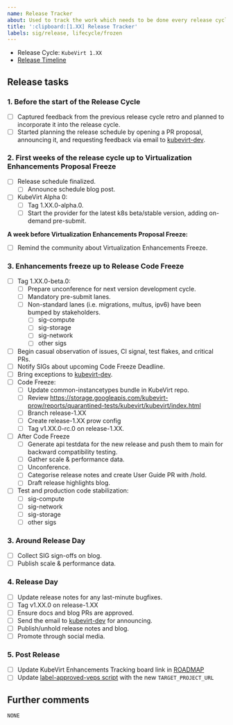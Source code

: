 ```yaml
---
name: Release Tracker
about: Used to track the work which needs to be done every release cycle
title: ':clipboard:[1.XX] Release Tracker'
labels: sig/release, lifecycle/frozen 
---
```


<!--
This template is used for tracking tasks that need to be done in a release cycle.
The issue should be kept open for the entirety of the release cycle until all tasks are completed.
-->

* Release Cycle: `KubeVirt 1.XX`
* [Release Timeline](https://github.com/kubevirt/sig-release/blob/main/releases/v1.XX/schedule.md) <!-- DON'T FORGET TO UPDATE THE LINK -->

## Release tasks

### 1. Before the start of the Release Cycle

- [ ] Captured feedback from the previous release cycle retro and planned to incorporate it into the release cycle.
- [ ] Started planning the release schedule by opening a PR proposal, announcing it, and requesting feedback via email
  to [kubevirt-dev](https://groups.google.com/forum/#!forum/kubevirt-dev).

### 2. First weeks of the release cycle up to Virtualization Enhancements Proposal Freeze

- [ ] Release schedule finalized.
  - [ ] Announce schedule blog post.
- [ ] KubeVirt Alpha 0:
  - [ ] Tag 1.XX.0-alpha.0.
  - [ ] Start the provider for the latest k8s beta/stable version, adding on-demand pre-submit.

**A week before Virtualization Enhancements Proposal Freeze:**

- [ ] Remind the community about Virtualization Enhancements Freeze.

### 3. Enhancements freeze up to Release Code Freeze

- [ ] Tag 1.XX.0-beta.0:
  - [ ] Prepare unconference for next version development cycle.
  - [ ] Mandatory pre-submit lanes.
  - [ ] Non-standard lanes (i.e. migrations, multus, ipv6) have been bumped by stakeholders.
    - [ ] sig-compute
    - [ ] sig-storage
    - [ ] sig-network
    - [ ] other sigs
- [ ] Begin casual observation of issues, CI signal, test flakes, and critical PRs.
- [ ] Notify SIGs about upcoming Code Freeze Deadline.
- [ ] Bring exceptions to [kubevirt-dev](https://groups.google.com/forum/#!forum/kubevirt-dev).
- [ ] Code Freeze:
  - [ ] Update common-instancetypes bundle in KubeVirt repo.
  - [ ] Review https://storage.googleapis.com/kubevirt-prow/reports/quarantined-tests/kubevirt/kubevirt/index.html
  - [ ] Branch release-1.XX
  - [ ] Create release-1.XX prow config
  - [ ] Tag v1.XX.0-rc.0 on release-1.XX.
- [ ] After Code Freeze
  - [ ] Generate api testdata for the new release and push them to main for backward compatibility testing.
  - [ ] Gather scale & performance data.
  - [ ] Unconference.
  - [ ] Categorise release notes and create User Guide PR with /hold.
  - [ ] Draft release highlights blog.
- [ ] Test and production code stabilization:
  - [ ] sig-compute
  - [ ] sig-network
  - [ ] sig-storage
  - [ ] other sigs

### 3. Around Release Day

- [ ] Collect SIG sign-offs on blog.
- [ ] Publish scale & performance data.

### 4. Release Day

- [ ] Update release notes for any last-minute bugfixes.
- [ ] Tag v1.XX.0 on release-1.XX
- [ ] Ensure docs and blog PRs are approved.
- [ ] Send the email to [kubevirt-dev](https://groups.google.com/forum/#!forum/kubevirt-dev) for announcing.
- [ ] Publish/unhold release notes and blog.
- [ ] Promote through social media.

### 5. Post Release

- [ ] Update KubeVirt Enhancements Tracking board link in [ROADMAP](https://github.com/kubevirt/sig-release/blob/main/ROADMAP.md)
- [ ] Update [label-approved-veps script](https://github.com/kubevirt/kubevirt/blob/main/.github/workflows/label_approved_veps.yaml) with the new `TARGET_PROJECT_URL`

## Further comments

`NONE`